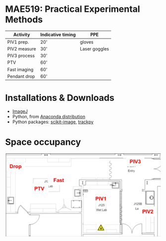 # MAE519: Practical Experimental Methods

| Activity | Indicative timing | PPE |
|---|---|---|
|PIV1 prep. | 20' | gloves |
|PIV2 measure | 30' | Laser goggles|
|PIV3 process | 30'| |
|PTV | 60' | |
|Fast imaging | 60' | |
|Pendant drop | 60' | |

# Installations & Downloads
- [ImageJ](https://fiji.sc/)
- Python, from [Anaconda distribution](https://www.anaconda.com/)
- Python packages: [scikit-image](https://scikit-image.org/), [trackpy](http://soft-matter.github.io/trackpy/v0.4.1/)

# Space occupancy
![Space occupancy](space_occupancy.png)
